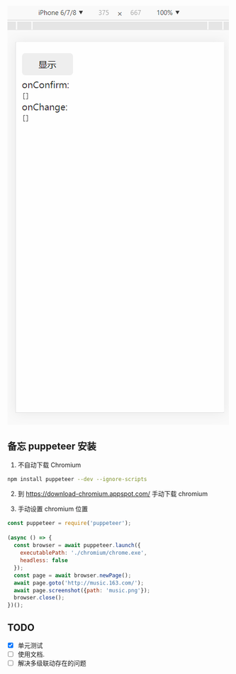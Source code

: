![截图](snapshot/snapshot.gif)

## 备忘 puppeteer 安装

1. 不自动下载 Chromium
```bash
npm install puppeteer --dev --ignore-scripts
```

2. 到 https://download-chromium.appspot.com/ 手动下载 chromium

3. 手动设置 chromium 位置
```js
const puppeteer = require('puppeteer');

(async () => {
  const browser = await puppeteer.launch({
    executablePath: './chromium/chrome.exe',
    headless: false
  });
  const page = await browser.newPage();
  await page.goto('http://music.163.com/');
  await page.screenshot({path: 'music.png'});
  browser.close();
})();
```

## TODO

- [x] 单元测试
- [ ] 使用文档. 
- [ ] 解决多级联动存在的问题
